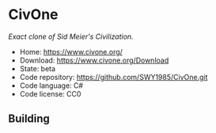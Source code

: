 # CivOne

_Exact clone of Sid Meier's Civilization._

- Home: https://www.civone.org/
- Download: https://www.civone.org/Download
- State: beta
- Code repository: https://github.com/SWY1985/CivOne.git
- Code language: C#
- Code license: CC0

## Building

